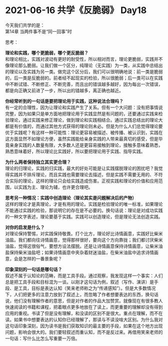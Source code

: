 # 2021-06-16 共学《反脆弱》 Day18
今天我们共学的是：  
第14章 当两件事不是“同一回事”时

思考：

**理论和实践，哪个更脆弱，哪个更反脆弱？**  
和理论相比，实践对波动有更好的耐受性，所以相对而言，理论更脆弱，实践并不像理论那么脆弱。让我们做一个区分，纯理论（无实践）为一类，从实践中总结出的理论以及实践为另一类。做完这个区分后，我们可以很明确地说：前一类是脆弱的，后一类是反脆弱的。前者经不起现实的检验，所以很脆弱；后一类可以在实践中不断试错、不断修正、不断完善，而且出的错误越多越好，因为每出一次错误，都是向正确又前进了一步，所以出的错越多，离正确也越近。

**你经常听到的⼀句话是要把理论⽤于实践，这种说法合理吗？**  
有一定的合理性，因为让理论和实践产生了关系。但有一个大问题：没有把事情说完整，因为如果只是单方面地把理论用于实践显然是有问题的，还要通过实践来检验理论，通过实践来修正理论，做到理论和实践相结合。通过实践总结出的理论大都是有价值的，而通过其他方式获得的理论则未必。但是为什么人们总觉得理论要优于实践呢？有这样一种可能性：理论更容易被描述、被传播、被认识到，实践在这方面显然不如理论方便，虽然实践能给亲身实践的人带来最真切的感受，但是毕竟亲身实践的人数量有限，大多数人还是更容易接触到理论，接触多意味着熟悉，熟悉意味着好，所以理论比实践好，所以要把理论用于实践、指导实践。

**为什么两者保持独⽴其实更合理？**  
理论的归理论，实践的归实践，最大的好处可能是让实践摆脱理论的困扰吧？我觉得实践并不排斥理论，而且实践也需要理论去描述，但是实践不需要无用的、不符合实际的理论，这样的理论只会给实践造成伤害。正视实践和理论的价值和应用范围，以实践为主、理论为辅，也许更合理吧。

**思考另⼀种情况：实践中创造理论（理论其实是问题解决后的产物）**  
这样的理论才是真理论，才是有用的理论。实践是检验理论的唯一标准，如果理论不能通过实践的检验，那说明它的存在是不必要的。换句话说：理论是对成功实践的一种文字表述，理论要基于实践。实践可以创造理论，但是理论无法创造实践。

**对你的启发是什么？**  
对理论保持警惕，对实践保持敬畏。打个比方，理论好比诗情画意，实践好比柴米油盐。我们都向往诗情画意，觉得那样很好，要向这个方向靠拢；我们都讨厌柴米油盐，觉得这很俗气，要想方设法摆脱。还是让诗情画意保持诗情画意，让柴米油盐保持柴米油盐吧；如果诗情画意中夹杂着财迷油盐，在柴米油盐中追求诗情画意，会是怎样的一番景象呢？

**印象深刻的⼀句话是哪句话？**  
叙述不属于认知论的范畴，而是工具手段。通过观察，我发现这样一个事实：人们总是把工具手段和目标混为一谈。以刚才这句话为例，叙述（写作、演讲）是手段、是工具，目标是表达认知（笑来老师称之为“传递感知”）。但是大多数情况下，人们把更多的注意力放到了叙述上，而忽略了作者想要表达的东西，换句话说，他们没有理解作者的意思，但是对作者的作品大加赞赏。就像现在有很多教人快速阅读的书籍和课程，把着眼点更多地放在了读上，而更重要的理解却没有得到应用的重视。书读了但是没有理解，和没读的区别不是很大。重点在理解，而不在读。如果书中想要表达的认知你已经理解了，那读与不读没啥大区别。为什么我对这句话印象深刻，因为读书是我们获取知识的最主要的手段，如果在这个地方出现问题，影响会很大的。我们要轻叙述而重认知，而不是反过来。再借用笑来老师的一句话：写什么比怎么写重要一万倍。

